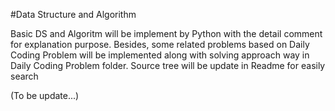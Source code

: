 #Data Structure and Algorithm

Basic DS and Algoritm will be implement by Python with the detail comment for explanation purpose.
Besides, some related problems based on Daily Coding Problem will be implemented along with solving approach way in Daily Coding Problem folder. 
Source tree will be update in Readme for easily search

(To be update...)
